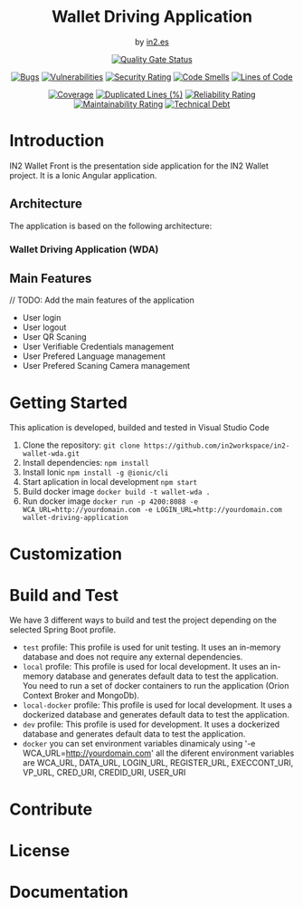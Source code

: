 <div align="center">

<h1>Wallet Driving Application</h1>
<span>by </span><a href="https://in2.es">in2.es</a>
<p><p>


[![Quality Gate Status](https://sonarcloud.io/api/project_badges/measure?project=in2workspace_wallet-driving-application&metric=alert_status)](https://sonarcloud.io/dashboard?id=in2workspace_wallet-driving-application)

[![Bugs](https://sonarcloud.io/api/project_badges/measure?project=in2workspace_wallet-driving-application&metric=bugs)](https://sonarcloud.io/summary/new_code?id=in2workspace_wallet-driving-application)
[![Vulnerabilities](https://sonarcloud.io/api/project_badges/measure?project=in2workspace_wallet-driving-application&metric=vulnerabilities)](https://sonarcloud.io/dashboard?id=in2workspace_wallet-driving-application)
[![Security Rating](https://sonarcloud.io/api/project_badges/measure?project=in2workspace_wallet-driving-application&metric=security_rating)](https://sonarcloud.io/dashboard?id=in2workspace_wallet-driving-application)
[![Code Smells](https://sonarcloud.io/api/project_badges/measure?project=in2workspace_wallet-driving-application&metric=code_smells)](https://sonarcloud.io/summary/new_code?id=in2workspace_wallet-driving-application)
[![Lines of Code](https://sonarcloud.io/api/project_badges/measure?project=in2workspace_wallet-driving-application&metric=ncloc)](https://sonarcloud.io/dashboard?id=in2workspace_wallet-driving-application)

[![Coverage](https://sonarcloud.io/api/project_badges/measure?project=in2workspace_wallet-driving-application&metric=coverage)](https://sonarcloud.io/summary/new_code?id=in2workspace_wallet-driving-application)
[![Duplicated Lines (%)](https://sonarcloud.io/api/project_badges/measure?project=in2workspace_wallet-driving-application&metric=duplicated_lines_density)](https://sonarcloud.io/summary/new_code?id=in2workspace_wallet-driving-application)
[![Reliability Rating](https://sonarcloud.io/api/project_badges/measure?project=in2workspace_wallet-driving-application&metric=reliability_rating)](https://sonarcloud.io/dashboard?id=in2workspace_wallet-driving-application)
[![Maintainability Rating](https://sonarcloud.io/api/project_badges/measure?project=in2workspace_wallet-driving-application&metric=sqale_rating)](https://sonarcloud.io/dashboard?id=in2workspace_wallet-driving-application)
[![Technical Debt](https://sonarcloud.io/api/project_badges/measure?project=in2workspace_wallet-driving-application&metric=sqale_index)](https://sonarcloud.io/summary/new_code?id=in2workspace_wallet-driving-application)

</div>

# Introduction 
IN2 Wallet Front is the presentation side application for the IN2 Wallet project. It is a Ionic Angular application. 

## Architecture
The application is based on the following architecture:
### Wallet Driving Application (WDA)

## Main Features
// TODO: Add the main features of the application
- User login
- User logout
- User QR Scaning
- User Verifiable Credentials management
- User Prefered Language management
- User Prefered Scaning Camera management

# Getting Started
This aplication is developed, builded and tested in Visual Studio Code 
1. Clone the repository:
```git clone https://github.com/in2workspace/in2-wallet-wda.git```
2. Install dependencies:
```npm install```
3. Install Ionic
```npm install -g @ionic/cli```
4. Start aplication in local development
```npm start```
5. Build docker image
```docker build -t wallet-wda .```
6. Run docker image
```docker run -p 4200:8088 -e WCA_URL=http://yourdomain.com -e LOGIN_URL=http://yourdomain.com wallet-driving-application```
# Customization



# Build and Test
We have 3 different ways to build and test the project depending on the selected Spring Boot profile.
- `test` profile: This profile is used for unit testing. It uses an in-memory database and does not require any external dependencies.
- `local` profile: This profile is used for local development. It uses an in-memory database and generates default data to test the application. You need to run a set of docker containers to run the application (Orion Context Broker and MongoDb).
- `local-docker` profile: This profile is used for local development. It uses a dockerized database and generates default data to test the application.
- `dev` profile: This profile is used for development. It uses a dockerized database and generates default data to test the application.
- `docker` you can set environment variables dinamicaly using '-e WCA_URL=http://yourdomain.com' all the diferent environment variables are WCA_URL, DATA_URL, LOGIN_URL, REGISTER_URL, EXECCONT_URI, VP_URL, CRED_URI, CREDID_URI, USER_URI
# Contribute

# License

# Documentation
